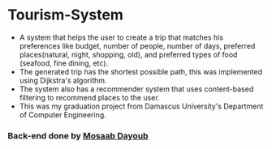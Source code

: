 # Tourism-System

- A system that helps the user to create a trip that matches his preferences like budget, number of people, number of days, preferred places(natural, night, shopping, old), and preferred types of food (seafood, fine dining, etc).
- The generated trip has the shortest possible path, this was implemented using Dijkstra's algorithm.
- The system also has a recommender system that uses content-based filtering to recommend places to the user.
- This was my graduation project from Damascus University's Department of Computer Engineering.

### Back-end done by [Mosaab Dayoub](https://github.com/MosaabDayoub)
